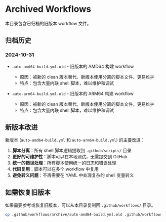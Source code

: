 # Archived Workflows

本目录包含已归档的旧版本 workflow 文件。

## 归档历史

### 2024-10-31
- `auto-amd64-build.yml.old` - 旧版本的 AMD64 构建 workflow
  - 原因：被新的 clean 版本替代，新版本使用分离的脚本文件，更易维护
  - 特点：包含大量内联 shell 脚本，难以维护和调试
  
- `auto-arm64-build.yml.old` - 旧版本的 ARM64 构建 workflow
  - 原因：被新的 clean 版本替代，新版本使用分离的脚本文件，更易维护
  - 特点：包含大量内联 shell 脚本，难以维护和调试

## 新版本改进

新版本 (`auto-amd64-build.yml` 和 `auto-arm64-build.yml`) 的主要改进：

1. **脚本分离**：所有 shell 脚本逻辑提取到 `.github/scripts/` 目录
2. **更好的可维护性**：脚本可以在本地测试，无需提交到 GitHub
3. **统一的错误处理**：所有脚本使用统一的日志和错误处理
4. **代码复用**：脚本可以在多个 workflow 中复用
5. **避免转义问题**：不再需要在 YAML 中处理复杂的 shell 变量转义

## 如需恢复旧版本

如果需要参考或恢复旧版本，可以从本目录复制回 `.github/workflows/` 目录。

```bash
cp .github/workflows/archive/auto-amd64-build.yml.old .github/workflows/auto-amd64-build.yml
```

